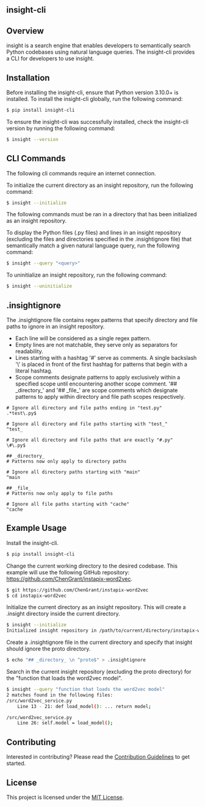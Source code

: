 ## insight-cli

## Overview

insight is a search engine that enables developers to semantically search Python codebases using natural language queries. The insight-cli provides a CLI for developers to use insight.

## Installation

Before installing the insight-cli, ensure that Python version 3.10.0+ is installed. To install the insight-cli globally, run the following command:

```bash
$ pip install insight-cli
```

To ensure the insight-cli was successfully installed, check the insight-cli version by running the following command:

```bash
$ insight --version
```

## CLI Commands

The following cli commands require an internet connection.

To initialize the current directory as an insight repository, run the following command:

```bash
$ insight --initialize
```

The following commands must be ran in a directory that has been initialized as an insight repository.

To display the Python files (.py files) and lines in an insight repository (excluding the files and directories specified in the .insightignore file) that semantically match a given natural language query, run the following command:

```bash
$ insight --query "<query>"
```

To uninitialize an insight repository, run the following command:

```bash
$ insight --uninitialize
```

## .insightignore

The .insightignore file contains regex patterns that specify directory and file paths to ignore in an insight repository.


<ul>
    <li>Each line will be considered as a single regex pattern.</li>
    <li>Empty lines are not matchable, they serve only as separators for readability.</li>
    <li>Lines starting with a hashtag '#' serve as comments. A single backslash '\' is placed in front of the first hashtag for patterns that begin with a literal hashtag.</li>
    <li>Scope comments designate patterns to apply exclusively within a specified scope until encountering another scope comment. '## _directory_' and '## _file_' are scope comments which designate patterns to apply within directory and file path scopes respectively.</li>
</ul>

```.insightignore
# Ignore all directory and file paths ending in "test.py"
.*test\.py$

# Ignore all directory and file paths starting with "test_"
^test_

# Ignore all directory and file paths that are exactly "#.py"
\#\.py$

## _directory_
# Patterns now only apply to directory paths

# Ignore all directory paths starting with "main"
^main

## _file_
# Patterns now only apply to file paths

# Ignore all file paths starting with "cache"
^cache
```

## Example Usage

Install the insight-cli.

```bash
$ pip install insight-cli
```

Change the current working directory to the desired codebase. This example will use the following GitHub repository: https://github.com/ChenGrant/instapix-word2vec.

```bash
$ git https://github.com/ChenGrant/instapix-word2vec
$ cd instapix-word2vec
```

Initialize the current directory as an insight repository. This will create a .insight directory inside the current directory.

```bash
$ insight --initialize
Initialized insight repository in /path/to/current/directory/instapix-word2vec
```

Create a .insightignore file in the current directory and specify that insight should ignore the proto directory.

```bash
$ echo "## _directory_ \n ^proto$" > .insightignore
```

Search in the current insight repository (excluding the proto directory) for the "function that loads the word2vec model".

```bash
$ insight --query "function that loads the word2vec model"
2 matches found in the following files:
/src/word2vec_service.py
    Line 13 - 21: def load_model(): ... return model;

/src/word2vec_service.py
    Line 26: self.model = load_model();

```

## Contributing

Interested in contributing? Please read the [Contribution Guidelines](https://github.com/grantchen2003/insight-cli/blob/main/CONTRIBUTING.md) to get started.

## License

This project is licensed under the [MIT License](https://github.com/grantchen2003/insight-cli/blob/main/LICENSE).
